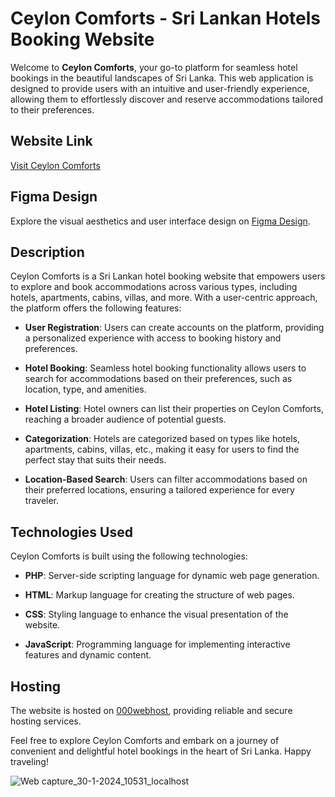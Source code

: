 # Ceylon Comforts - Sri Lankan Hotels Booking Website

Welcome to **Ceylon Comforts**, your go-to platform for seamless hotel bookings in the beautiful landscapes of Sri Lanka. This web application is designed to provide users with an intuitive and user-friendly experience, allowing them to effortlessly discover and reserve accommodations tailored to their preferences.

## Website Link
[Visit Ceylon Comforts](https://ceyloncomforts.000webhostapp.com/)

## Figma Design
Explore the visual aesthetics and user interface design on [Figma Design](<Figma Design Link>).

## Description
Ceylon Comforts is a Sri Lankan hotel booking website that empowers users to explore and book accommodations across various types, including hotels, apartments, cabins, villas, and more. With a user-centric approach, the platform offers the following features:

- **User Registration**: Users can create accounts on the platform, providing a personalized experience with access to booking history and preferences.

- **Hotel Booking**: Seamless hotel booking functionality allows users to search for accommodations based on their preferences, such as location, type, and amenities.

- **Hotel Listing**: Hotel owners can list their properties on Ceylon Comforts, reaching a broader audience of potential guests.

- **Categorization**: Hotels are categorized based on types like hotels, apartments, cabins, villas, etc., making it easy for users to find the perfect stay that suits their needs.

- **Location-Based Search**: Users can filter accommodations based on their preferred locations, ensuring a tailored experience for every traveler.

## Technologies Used
Ceylon Comforts is built using the following technologies:

- **PHP**: Server-side scripting language for dynamic web page generation.
  
- **HTML**: Markup language for creating the structure of web pages.

- **CSS**: Styling language to enhance the visual presentation of the website.

- **JavaScript**: Programming language for implementing interactive features and dynamic content.

## Hosting
The website is hosted on [000webhost](https://www.000webhost.com/), providing reliable and secure hosting services.

Feel free to explore Ceylon Comforts and embark on a journey of convenient and delightful hotel bookings in the heart of Sri Lanka. Happy traveling!

![Web capture_30-1-2024_10531_localhost](https://github.com/SanjanaNilanka/CeylonComforts/assets/99161169/e595b709-18cc-4f0c-962b-bdee411b5c43)
